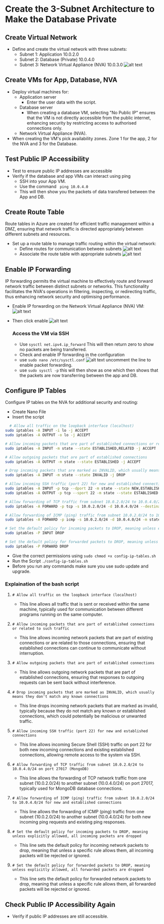 # Create the 3-Subnet Architecture to Make the Database Private

## Create Virtual Network
- Define and create the virtual network with three subnets:
  - Subnet 1: Application 10.0.2.0
  - Subnet 2: Database (Private) 10.0.4.0
  - Subnet 3: Network Virtual Appliance (NVA) 10.0.3.0
  ![alt text](images/vm3.png)

## Create VMs for App, Database, NVA
- Deploy virtual machines for:
  - Application server
    - Enter the user data with the script.
  - Database server
    - When creating a database VM, selecting "No Public IP" ensures that the VM is not directly accessible from the public internet, enhancing security by restricting access to authorised connections only.
  - Network Virtual Appliance (NVA). 
- When creating the VM's pick availability zones. Zone 1 for the app, 2 for the NVA and 3 for the Database. 
## Test Public IP Accessibility
- Test to ensure public IP addresses are accessible 
- Verify if the database and app VMs can interact using ping
    - SSH into your App VM. 
    - Use the command ``` ping 10.0.4.0```
    - This will then show you the packets of data transfered between the App and DB.
  
  

## Create Route Table
Route tables in Azure are created for efficient traffic management within a DMZ, ensuring that network traffic is directed appropriately between different subnets and resources.
- Set up a route table to manage traffic routing within the virtual network:
  -  Define routes for communication between subnets
  ![alt text](images/routetable.png)
  -  Associate the route table with appropriate subnets
![alt text](images/subnetsss.png)
## Enable IP Forwarding
IP forwarding permits the virtual machine to effectively route and forward network traffic between distinct subnets or networks. This functionality facilitates the NVA's operations in filtering, inspecting, or redirecting traffic, thus enhancing network security and optimising performance.
- Enable IP forwarding on the Network Virtual Appliance (NVA) VM:
  ![alt text](images/nentnet.png)
- Then click enable 
  ![alt text](images/ipconfigcc.png)
  
  ### Access the VM via SSH
  - Use ```sysctl net.ipv4.ip_forward``` This will then return zero to show no packets are being transferred.
  - Check and enable IP forwarding in the configuration
  - use ```sudo nano /etc/sysctl.conf```
    ![alt text](images/nanofile.png) uncomment the line to enable packet forwarding.
  - use ```sudo sysctl -p``` this will then show as one which then shows that the packets are now transferring between the app and DB. 

## Configure IP Tables

Configure IP tables on the NVA for additional security and routing:

- Create Nano File 
- Insert the script 
``` bash 
  # Allow all traffic on the loopback interface (localhost)
sudo iptables -A INPUT -i lo -j ACCEPT
sudo iptables -A OUTPUT -o lo -j ACCEPT

# Allow incoming packets that are part of established connections or related to such traffic
sudo iptables -A INPUT -m state --state ESTABLISHED,RELATED -j ACCEPT

# Allow outgoing packets that are part of established connections
sudo iptables -A OUTPUT -m state --state ESTABLISHED -j ACCEPT

# Drop incoming packets that are marked as INVALID, which usually means they don't match any known connections
sudo iptables -A INPUT -m state --state INVALID -j DROP

# Allow incoming SSH traffic (port 22) for new and established connections
sudo iptables -A INPUT -p tcp --dport 22 -m state --state NEW,ESTABLISHED -j ACCEPT
sudo iptables -A OUTPUT -p tcp --sport 22 -m state --state ESTABLISHED -j ACCEPT

# Allow forwarding of TCP traffic from subnet 10.0.2.0/24 to 10.0.4.0/24 on port 27017 (MongoDB)
sudo iptables -A FORWARD -p tcp -s 10.0.2.0/24 -d 10.0.4.0/24 --destination-port 27017 -m tcp -j ACCEPT

# Allow forwarding of ICMP (ping) traffic from subnet 10.0.2.0/24 to 10.0.4.0/24 for new and established connections
sudo iptables -A FORWARD -p icmp -s 10.0.2.0/24 -d 10.0.4.0/24 -m state --state NEW,ESTABLISHED -j ACCEPT

# Set the default policy for incoming packets to DROP, meaning unless explicitly allowed, all incoming packets are dropped
sudo iptables -P INPUT DROP

# Set the default policy for forwarded packets to DROP, meaning unless explicitly allowed, all forwarded packets are dropped
sudo iptables -P FORWARD DROP
```   
- Give the correct permissions using ```sudo chmod +x config-ip-tables.sh```
- Run the Script ```./config-ip-tables.sh```
- Before you run any commands make sure you use sudo update and upgrade. 

### Explaination of the bash script 

1. `# Allow all traffic on the loopback interface (localhost)`
   - This line allows all traffic that is sent or received within the same machine, typically used for communication between different programs running on the same computer.

2. `# Allow incoming packets that are part of established connections or related to such traffic`
   - This line allows incoming network packets that are part of existing connections or are related to those connections, ensuring that established connections can continue to communicate without interruption.

3. `# Allow outgoing packets that are part of established connections`
   - This line allows outgoing network packets that are part of established connections, ensuring that responses to outgoing requests can be sent back without interference.

4. `# Drop incoming packets that are marked as INVALID, which usually means they don't match any known connections`
   - This line drops incoming network packets that are marked as invalid, typically because they do not match any known or established connections, which could potentially be malicious or unwanted traffic.

5. `# Allow incoming SSH traffic (port 22) for new and established connections`
   - This line allows incoming Secure Shell (SSH) traffic on port 22 for both new incoming connections and existing established connections, allowing remote access to the system via SSH.

6. `# Allow forwarding of TCP traffic from subnet 10.0.2.0/24 to 10.0.4.0/24 on port 27017 (MongoDB)`
   - This line allows the forwarding of TCP network traffic from one subnet (10.0.2.0/24) to another subnet (10.0.4.0/24) on port 27017, typically used for MongoDB database connections.

7. `# Allow forwarding of ICMP (ping) traffic from subnet 10.0.2.0/24 to 10.0.4.0/24 for new and established connections`
   - This line allows the forwarding of ICMP (ping) traffic from one subnet (10.0.2.0/24) to another subnet (10.0.4.0/24) for both new incoming ping requests and existing ping responses.

8. `# Set the default policy for incoming packets to DROP, meaning unless explicitly allowed, all incoming packets are dropped`
   - This line sets the default policy for incoming network packets to drop, meaning that unless a specific rule allows them, all incoming packets will be rejected or ignored.

9. `# Set the default policy for forwarded packets to DROP, meaning unless explicitly allowed, all forwarded packets are dropped`
   - This line sets the default policy for forwarded network packets to drop, meaning that unless a specific rule allows them, all forwarded packets will be rejected or ignored. 

## Check Public IP Accessibility Again
- Verify if public IP addresses are still accessible. 


